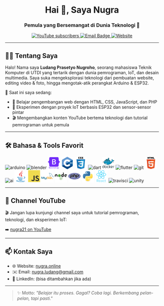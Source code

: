 <!-- <img align="right" alt="Coding" width="400" src="https://avatars.githubusercontent.com/u/150422561?v=4"> -->

<h1 align="center">Hai 👋, Saya Nugra</h1>
<h3 align="center">Pemula yang Bersemangat di Dunia Teknologi 🚀</h3>

<p align="center">
  <a href="https://www.youtube.com/@nugra21" target="_blank">
    <img src="https://img.shields.io/youtube/channel/subscribers/UCnugra21fakeid?style=social" alt="YouTube subscribers"/>
  </a>
  <a href="mailto:nugra.ludang@gmail.com">
    <img src="https://img.shields.io/badge/Email-DM%20me-red" alt="Email Badge"/>
  </a>
  <a href="https://nugra.online" target="_blank">
    <img src="https://img.shields.io/badge/Website-nugra.online-blue" alt="Website"/>
  </a>
</p>

---

## 👨‍💻 Tentang Saya
Halo! Nama saya **Ludang Prasetyo Nugroho**, seorang mahasiswa Teknik Komputer di UTDI yang tertarik dengan dunia pemrograman, IoT, dan desain multimedia. Saya suka mengeksplorasi teknologi dari pembuatan website, editing video & foto, hingga mengotak-atik perangkat Arduino & ESP32.

🧠 Saat ini saya sedang:
- 🚀 Belajar pengembangan web dengan HTML, CSS, JavaScript, dan PHP
- 🧩 Eksperimen dengan proyek IoT berbasis ESP32 dan sensor-sensor pintar
- 🎬 Mengembangkan konten YouTube bertema teknologi dan tutorial pemrograman untuk pemula

---

## 🛠️ Bahasa & Tools Favorit

<p align="left">
  <img src="https://cdn.worldvectorlogo.com/logos/arduino-1.svg" alt="arduino" width="40"/>
  <img src="https://download.blender.org/branding/community/blender_community_badge_white.svg" alt="blender" width="40"/>
  <img src="https://raw.githubusercontent.com/devicons/devicon/master/icons/bootstrap/bootstrap-plain-wordmark.svg" alt="bootstrap" width="40"/>
  <img src="https://raw.githubusercontent.com/devicons/devicon/master/icons/cplusplus/cplusplus-original.svg" alt="c++" width="40"/>
  <img src="https://raw.githubusercontent.com/devicons/devicon/master/icons/css3/css3-original-wordmark.svg" alt="css3" width="40"/>
  <img src="https://www.vectorlogo.zone/logos/dartlang/dartlang-icon.svg" alt="dart" width="40"/>
  <img src="https://raw.githubusercontent.com/devicons/devicon/master/icons/docker/docker-original-wordmark.svg" alt="docker" width="40"/>
  <img src="https://www.vectorlogo.zone/logos/flutterio/flutterio-icon.svg" alt="flutter" width="40"/>
  <img src="https://www.vectorlogo.zone/logos/git-scm/git-scm-icon.svg" alt="git" width="40"/>
  <img src="https://raw.githubusercontent.com/devicons/devicon/master/icons/html5/html5-original-wordmark.svg" alt="html" width="40"/>
  <img src="https://www.vectorlogo.zone/logos/adobe_illustrator/adobe_illustrator-icon.svg" alt="ai" width="40"/>
  <img src="https://raw.githubusercontent.com/devicons/devicon/master/icons/java/java-original.svg" alt="java" width="40"/>
  <img src="https://raw.githubusercontent.com/devicons/devicon/master/icons/javascript/javascript-original.svg" alt="js" width="40"/>
  <img src="https://raw.githubusercontent.com/devicons/devicon/master/icons/mysql/mysql-original-wordmark.svg" alt="mysql" width="40"/>
  <img src="https://raw.githubusercontent.com/devicons/devicon/master/icons/nodejs/nodejs-original-wordmark.svg" alt="nodejs" width="40"/>
  <img src="https://raw.githubusercontent.com/devicons/devicon/master/icons/php/php-original.svg" alt="php" width="40"/>
  <img src="https://raw.githubusercontent.com/devicons/devicon/master/icons/python/python-original.svg" alt="python" width="40"/>
  <img src="https://raw.githubusercontent.com/devicons/devicon/master/icons/react/react-original-wordmark.svg" alt="react" width="40"/>
  <img src="https://www.vectorlogo.zone/logos/travis-ci/travis-ci-icon.svg" alt="travisci" width="40"/>
  <img src="https://www.vectorlogo.zone/logos/unity3d/unity3d-icon.svg" alt="unity" width="40"/>
</p>

---

## 🎥 Channel YouTube
🎬 Jangan lupa kunjungi channel saya untuk tutorial pemrograman, teknologi, dan eksperimen IoT:

➡️ [nugra21 on YouTube](https://www.youtube.com/@nugra21)

---

## 📫 Kontak Saya
- 🌐 Website: [nugra.online](https://nugra.online)
- ✉️ Email: nugra.ludang@gmail.com
- 💼 LinkedIn: (bisa ditambahkan jika ada)

---

> ✨ Motto: _"Belajar itu proses. Gagal? Coba lagi. Berkembang pelan-pelan, tapi pasti."_  

